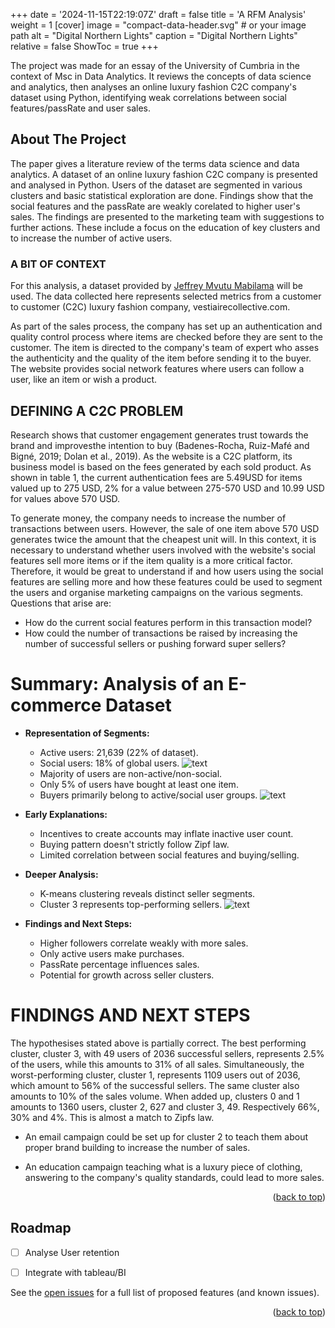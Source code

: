 +++
date = '2024-11-15T22:19:07Z'
draft = false
title = 'A RFM Analysis'
weight = 1
[cover]
image = "compact-data-header.svg"  # or your image path
alt = "Digital Northern Lights"
caption = "Digital Northern Lights"
relative = false
ShowToc = true
+++


<!-- PROJECT SHIELDS -->
<!--
*** I'm using markdown "reference style" links for readability.
*** Reference links are enclosed in brackets [ ] instead of parentheses ( ).
*** See the bottom of this document for the declaration of the reference variables
*** for contributors-url, forks-url, etc. This is an optional, concise syntax you may use.
*** https://www.markdownguide.org/basic-syntax/#reference-style-links
-->


<!-- ABOUT THE PROJECT -->
The project was made for an essay of the University of Cumbria in the context of Msc in Data Analytics. It reviews the concepts of data science and analytics, then analyses an online luxury fashion C2C company's dataset using Python, identifying weak correlations between social features/passRate and user sales.

## About The Project

The paper gives a literature review of the terms data science and data analytics. A dataset of an online luxury fashion C2C company is presented and analysed in Python. Users of the dataset are segmented in various clusters and basic statistical exploration are done. Findings show that the social features and the passRate are weakly corelated to higher user's sales. The findings are presented to the marketing team with suggestions to further actions. These include a focus on the education of key clusters and to increase the number of active users. 

### A BIT OF CONTEXT

 For this analysis, a dataset provided by [Jeffrey Mvutu Mabilama](https://www.kaggle.com/datasets/jmmvutu/ecommerce-users-of-a-french-c2c-fashion-store) will be used. The data collected here represents 
 selected metrics from a customer to customer (C2C) luxury fashion company, vestiairecollective.com.

As part of the sales process, the company has set up an authentication and quality control process where items are 
checked before they are sent to the customer. The item is directed to the company's team of expert who asses the 
authenticity and the quality of the item before sending it to the buyer. The website provides social network 
features where users can follow a user, like an item or wish a product.

## DEFINING A C2C PROBLEM

Research shows that customer engagement generates trust towards the brand and improvesthe intention to buy (Badenes-Rocha, Ruiz-Mafé and Bigné, 2019; Dolan et al., 2019). As the website is a C2C platform, its business model is based on the fees generated by each sold product. As shown in table 1, the current authentication fees are 5.49USD for items valued up to 275 USD, 2% for a value between 275-570 USD and 10.99 USD for values above 570 USD.

To generate money, the company needs to increase the number of transactions between users. However, the sale of one item above 570 USD generates twice the amount that the cheapest unit will. In this context, it is necessary to understand whether users involved with the website's social features sell more items or if the item quality is a more critical factor. Therefore, it would be great to understand if and how users using the social features are selling more and how these features could be used to segment the users and organise marketing campaigns on the various segments. Questions that arise are: 
- How do the current social features perform in this transaction model?
- How could the number of transactions be raised by increasing the number of successful sellers or pushing forward super sellers?
 
# Summary: Analysis of an E-commerce Dataset

- **Representation of Segments:**
  - Active users: 21,639 (22% of dataset).
  - Social users: 18% of global users.
  ![text](/fig3.1.png)
  - Majority of users are non-active/non-social.
  - Only 5% of users have bought at least one item.
  - Buyers primarily belong to active/social user groups.
![text](/fig4.png)
- **Early Explanations:**
  - Incentives to create accounts may inflate inactive user count.
  - Buying pattern doesn't strictly follow Zipf law.
  - Limited correlation between social features and buying/selling.

- **Deeper Analysis:**
  - K-means clustering reveals distinct seller segments.
  - Cluster 3 represents top-performing sellers.
![text](/fig1.1.png)
- **Findings and Next Steps:**
  - Higher followers correlate weakly with more sales.
  - Only active users make purchases.
  - PassRate percentage influences sales.
  - Potential for growth across seller clusters.

# FINDINGS AND NEXT STEPS 

The hypothesises stated above is partially correct. The best performing cluster, cluster 3, with 49 users of 2036 successful sellers, represents 2.5% of the users, while this amounts to 31% of all sales. Simultaneously, the worst-performing cluster, cluster 1, represents 1109 users out of 2036, which amount to 56% of the successful sellers. The same cluster also amounts to 10% of the sales volume. 
When added up, clusters 0 and 1 amounts to 1360 users, cluster 2, 627 and cluster 3, 49. Respectively 66%, 30% and 4%. This is almost a match to Zipfs law. 


- An email campaign could be set up for cluster 2 to teach them about proper brand building to increase the number of sales.  

- An education campaign teaching what is a luxury piece of clothing, answering to the company's quality standards, could lead to more sales. 




<p align="right">(<a href="#readme-top">back to top</a>)</p>


<!-- ROADMAP -->
## Roadmap

- [ ] Analyse User retention
- [ ] Integrate with tableau/BI


See the [open issues](https://github.com/othneildrew/Best-README-Template/issues) for a full list of proposed features (and known issues).

<p align="right">(<a href="#readme-top">back to top</a>)</p>